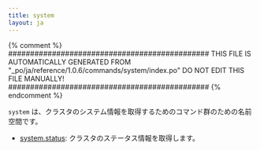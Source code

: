```yaml
---
title: system
layout: ja
---
```


{% comment %}
##############################################
  THIS FILE IS AUTOMATICALLY GENERATED FROM
  "_po/ja/reference/1.0.6/commands/system/index.po"
  DO NOT EDIT THIS FILE MANUALLY!
##############################################
{% endcomment %}


`system` は、クラスタのシステム情報を取得するためのコマンド群のための名前空間です。

 * [system.status](status/): クラスタのステータス情報を取得します。

